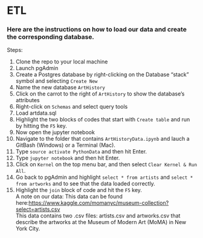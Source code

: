 # ETL
### Here are the instructions on how to load our data and create the corresponding database.
Steps:
1. Clone the repo to your local machine
1. Launch pgAdmin
1. Create a Postgres database by right-clicking on the Database “stack” symbol and selecting `Create New`
1. Name the new database `ArtHistory`
1. Click on the carrot to the right of `ArtHistory` to show the database’s attributes
1. Right-click on `Schemas` and select query tools
1. Load artdata.sql
1. Highlight the two blocks of codes that start with `Create table` and run by hitting the `F5` key.
1. Now open the jupyter notebook
1. Navigate to the folder that contains `ArtHistoryData.ipynb` and lauch a GitBash (Windows) or a Terminal (Mac).
1. Type `source activate PythonData` and then hit Enter.
1. Type `jupyter notebook` and then hit Enter.
1. Click on `Kernel` on the top menu bar, and then select `Clear Kernel & Run All`.
1. Go back to pgAdmin and highlight `select * from artists` and `select * from artworks` and  to see that the data loaded correctly.
1. Highlight the `join` block of code and hit the `F5` key.<br>
A note on our data: This data can be found here:https://www.kaggle.com/momanyc/museum-collection?select=artists.csv  <br>
This data contains two .csv files: artists.csv and artworks.csv that describe the artworks at the Museum of Modern Art (MoMA) in New York City.